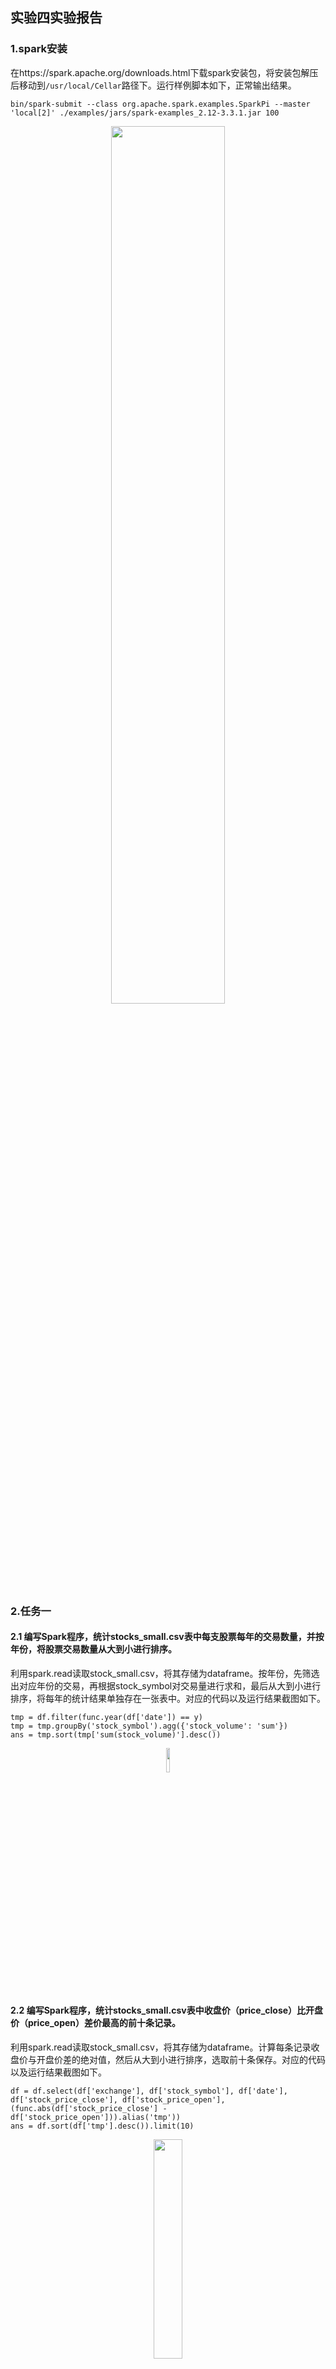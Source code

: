 ## 实验四实验报告

### 1.spark安装

在https://spark.apache.org/downloads.html下载spark安装包，将安装包解压后移动到```/usr/local/Cellar```路径下。运行样例脚本如下，正常输出结果。

```
bin/spark-submit --class org.apache.spark.examples.SparkPi --master 'local[2]' ./examples/jars/spark-examples_2.12-3.3.1.jar 100
```

<center><img src="https://s1.imagehub.cc/images/2022/12/06/d48f98b27c8e6451a6c39fdf517032d5.png" width="60%"></center>

### 2.任务一

#### 2.1 编写Spark程序，统计stocks_small.csv表中每⽀股票每年的交易数量，并按年份，将股票交易数量从⼤到⼩进⾏排序。

利用spark.read读取stock_small.csv，将其存储为dataframe。按年份，先筛选出对应年份的交易，再根据stock_symbol对交易量进行求和，最后从大到小进行排序，将每年的统计结果单独存在一张表中。对应的代码以及运行结果截图如下。

```
tmp = df.filter(func.year(df['date']) == y)
tmp = tmp.groupBy('stock_symbol').agg({'stock_volume': 'sum'})
ans = tmp.sort(tmp['sum(stock_volume)'].desc())
```

<center><img src="https://s1.imagehub.cc/images/2022/12/11/71dc6836795c4c27bfe3dec166a4a4d7.png" width="10%"></center>

#### 2.2 编写Spark程序，统计stocks_small.csv表中收盘价（price_close）⽐开盘价（price_open）差价最⾼的前十条记录。

利用spark.read读取stock_small.csv，将其存储为dataframe。计算每条记录收盘价与开盘价差的绝对值，然后从大到小进行排序，选取前十条保存。对应的代码以及运行结果截图如下。

```
df = df.select(df['exchange'], df['stock_symbol'], df['date'], df['stock_price_close'], df['stock_price_open'], (func.abs(df['stock_price_close'] - df['stock_price_open'])).alias('tmp'))
ans = df.sort(df['tmp'].desc()).limit(10)
```

<center><img src="https://s1.imagehub.cc/images/2022/12/11/e7270f985a4fc6ab62b6eb73b57deafb.png" width="30%"></center>

### 3.任务二

#### 3.1 统计IBM公司（stock_symbol = IBM）从2000年起所有⽀付股息的交易⽇（dividends表中有对应记录）的收盘价（stock_price_close）。

利用spark.read读取stock_small.csv和dividens_small.csv文件，并创建视图，利用spark_sql以及以下sql语句先统计出从2000年取所有支付股息的交易日，再统计出对应交易日的收盘价。

```
select date, stock_symbol, stock_price_close from stock_small where stock_symbol = 'IBM' and date in (select date from dividends_small where symbol = 'IBM')
```

将结果保存在csv文件中，结果截图如下所示。

<center><img src="https://s1.imagehub.cc/images/2022/12/09/fb7a51f86d8934b51f871dd4b9524471.png" width="10%"></center>

#### 3.2 统计苹果公司 (stock_symbol = AAPL) 年平均调整后收盘价(stock_price_adj_close) ⼤于50美元的年份以及当年的年平均调整后收盘价。

同样地，利用spark.read读取stock_small.csv文件，并创建视图，利用spark_sql以及以下sql语句先求出苹果公司每年的年平均调整后收盘价，再筛选出其中大于50美元的年份。

```
select year(date) as year, stock_price_adj_close as price from stock_small where stock_symbol = 'AAPL'

select year, avg from (select year, AVG(price) as avg from AAPL group by year) where avg > 50
```
将结果保存在csv文件中，结果截图如下所示。

<center><img src="https://s1.imagehub.cc/images/2022/12/09/3659a90608ed08b796f04a735c8bd7c7.png" width="20%"></center>

### 4.任务三：根据表stock_data.csv 中的数据，基于Spark MLlib 或者Spark ML 编写程序在收盘之前预测当日股票的涨跌，并评估实验结果的准确率。

首先注意到stock_data.csv中的数据保存的类型是string，因此需要进行数据类型的转换。

```
for x in ['stock_price_open', 'stock_price_high', 'stock_price_low', 'stock_volume', 'label']:
    df = df.withColumn(x, df[x].astype('float'))
```

接着需要划分特征和想要预测的标签。

```
vectorAssembler = VectorAssembler(inputCols=['stock_price_open', 'stock_price_high', 'stock_price_low', 'stock_volume'], outputCol = 'features')
new_df = vectorAssembler.transform(df)
new_df = new_df.select(['features', 'label'])
```

同时，需要去除重复数据和缺失值。

```
new_df = new_df.dropDuplicates()
new_df = new_df.na.drop()
```

按8:2的比例划分数据集，得到训练集和测试集。

```
train, test = new_df.randomSplit([0.8, 0.2], seed = 10)
```

接下来利用不同的模型进行训练，以对率回归为例，首先训练模型再对模型进行评估。

```
lr = LogisticRegression(featuresCol='features', labelCol='label')
lr_model = lr.fit(train)
predictions = lr_model.transform(test)
lr_evaluator = BinaryClassificationEvaluator().setLabelCol('label')
accuracy = lr_evaluator.evaluate(predictions)
tp = predictions[(predictions.label == 1) & (predictions.prediction == 1)].count()
tn = predictions[(predictions.label == 0) & (predictions.prediction == 0)].count()
fp = predictions[(predictions.label == 0) & (predictions.prediction == 1)].count()
fn = predictions[(predictions.label == 1) & (predictions.prediction == 0)].count()
recall = float(tp) / (tp + fn)
precision = float(tp) / (tp + fp)
f1 = 2 * recall * precision / (recall + precision)
result.append(['Logistic Regression', accuracy, precision, recall, f1])
```

一共使用了四种不同的模型：对率回归，决策树，随机森林，朴素贝叶斯。模型评估结果保存在result文件夹中的task3.csv中。观察结果可以发现，对率回归的准确率较高，达到80%，但四个模型的f1值都偏低，可能的原因是模型普遍会判断当日股票下跌，使得f1偏低。因此需要改进数据以及数据输入的特征，实现更可靠的预测。

<center><img src="https://s1.imagehub.cc/images/2022/12/11/2602c69e805e7e82600c92469e6cac24.png" width="60%"></center>
